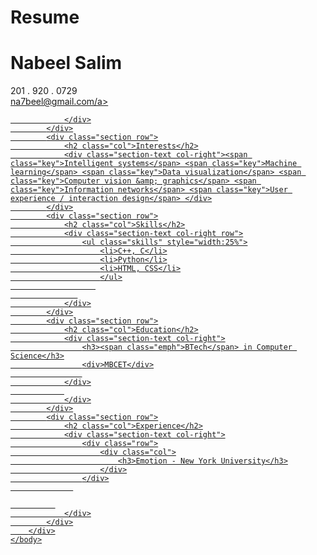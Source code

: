 # Resume
<!doctype html>
<html lang="en">
    <head>
        <meta charset="UTF-8">
        <title>Nabeel Salim - Resume</title>
        <link rel="stylesheet" href="style.css">
        <link href="https://fonts.googleapis.com/css?family=Merriweather:300,400,700|Source+Sans+Pro:400,400i" rel="stylesheet">
    <body>
        <div class="page">
            <div class="section row">
                <h1 class="col"><span style="font-weight:700">Nabeel</span> Salim</h1>
                <div class="contact-info col-right">
                    <div>201 . 920 . 0729</div>
                    <div><a href="mailto:na7beel@gmail.com">na7beel@gmail.com/a></div>
      
                </div>
            </div>
            <div class="section row">
                <h2 class="col">Interests</h2>
                <div class="section-text col-right"><span class="key">Intelligent systems</span> <span class="key">Machine learning</span> <span class="key">Data visualization</span> <span class="key">Computer vision &amp; graphics</span> <span class="key">Information networks</span> <span class="key">User experience / interaction design</span> </div>
            </div>
            <div class="section row">
                <h2 class="col">Skills</h2>
                <div class="section-text col-right row">
                    <ul class="skills" style="width:25%">
                        <li>C++, C</li>
                        <li>Python</li>
                        <li>HTML, CSS</li>
                        </ul>
                       
                   
                </div>
            </div>
            <div class="section row">
                <h2 class="col">Education</h2>
                <div class="section-text col-right">
                    <h3><span class="emph">BTech</span> in Computer Science</h3>
                    <div>MBCET</div>
                    
                </div>
                
                </div>
            </div>
            <div class="section row">
                <h2 class="col">Experience</h2>
                <div class="section-text col-right">
                    <div class="row">
                        <div class="col">
                            <h3>Emotion - New York University</h3>
                        </div>
                    </div>
                  

              
                </div>
            </div>
        </div>
    </body>
</html>
